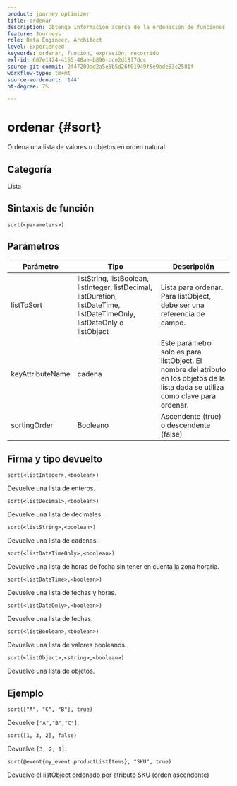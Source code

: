 ```yaml
---
product: journey optimizer
title: ordenar
description: Obtenga información acerca de la ordenación de funciones
feature: Journeys
role: Data Engineer, Architect
level: Experienced
keywords: ordenar, función, expresión, recorrido
exl-id: 607e1424-4165-48ae-b896-cce2d18f7dcc
source-git-commit: 2f47209ad2a5e5b5d26f01949f5e9ade63c2581f
workflow-type: tm+mt
source-wordcount: '144'
ht-degree: 7%

---
```


# ordenar {#sort}

Ordena una lista de valores u objetos en orden natural.

## Categoría

Lista

## Sintaxis de función

`sort(<parameters>)`

## Parámetros

| Parámetro | Tipo | Descripción |
|-----------|------------------|------------------|
| listToSort | listString, listBoolean, listInteger, listDecimal, listDuration, listDateTime, listDateTimeOnly, listDateOnly o listObject | Lista para ordenar. Para listObject, debe ser una referencia de campo. |
| keyAttributeName | cadena | Este parámetro solo es para listObject. El nombre del atributo en los objetos de la lista dada se utiliza como clave para ordenar. |
| sortingOrder | Booleano | Ascendente (true) o descendente (false) |

## Firma y tipo devuelto

`sort(<listInteger>,<boolean>)`

Devuelve una lista de enteros.

`sort(<listDecimal>,<boolean>)`

Devuelve una lista de decimales.

`sort(<listString>,<boolean>)`

Devuelve una lista de cadenas.

`sort(<listDateTimeOnly>,<boolean>)`

Devuelve una lista de horas de fecha sin tener en cuenta la zona horaria.

`sort(<listDateTime>,<boolean>)`

Devuelve una lista de fechas y horas.

`sort(<listDateOnly>,<boolean>)`

Devuelve una lista de fechas.

`sort(<listBoolean>,<boolean>)`

Devuelve una lista de valores booleanos.

`sort(<listObject>,<string>,<boolean>)`

Devuelve una lista de objetos.

## Ejemplo

`sort(["A", "C", "B"], true)`

Devuelve `["A","B","C"]`.

`sort([1, 3, 2], false)`

Devuelve `[3, 2, 1]`.

`sort(@event{my_event.productListItems}, "SKU", true)`

Devuelve el listObject ordenado por atributo SKU (orden ascendente)

